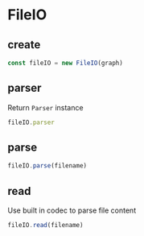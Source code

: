 # FileIO

## create

```ts
const fileIO = new FileIO(graph)
```

## parser

Return `Parser` instance

```ts
fileIO.parser
```

## parse

```ts
fileIO.parse(filename)
```

## read

Use built in codec to parse file content

```ts
fileIO.read(filename)
```